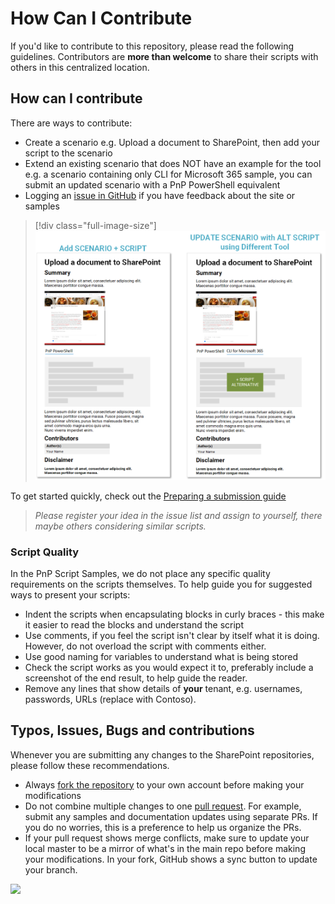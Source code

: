 # How Can I Contribute

If you'd like to contribute to this repository, please read the following guidelines. Contributors are **more than welcome** to share their scripts with others in this centralized location.

## How can I contribute

There are ways to contribute:

* Create a scenario e.g. Upload a document to SharePoint, then add your script to the scenario
* Extend an existing scenario that does NOT have an example for the tool e.g. a scenario containing only CLI for Microsoft 365 sample, you can submit an updated scenario with a PnP PowerShell equivalent
* Logging an [issue in GitHub](https://github.com/pnp/script-samples/issues) if you have feedback about the site or samples

> [!div class="full-image-size"]
> ![Ways to contribute](../assets/contributing/ways-to-contribute.png)

To get started quickly, check out the [Preparing a submission guide](preparing-a-submission.md)

> *Please register your idea in the issue list and assign to yourself, there maybe others considering similar scripts.*

### Script Quality

In the PnP Script Samples, we do not place any specific quality requirements on the scripts themselves. To help guide you for suggested ways to present your scripts:

- Indent the scripts when encapsulating blocks in curly braces - this make it easier to read the blocks and understand the script
- Use comments, if you feel the script isn't clear by itself what it is doing. However, do not overload the script with comments either.
- Use good naming for variables to understand what is being stored
- Check the script works as you would expect it to, preferably include a screenshot of the end result, to help guide the reader.
- Remove any lines that show details of **your** tenant, e.g. usernames, passwords, URLs (replace with Contoso).

## Typos, Issues, Bugs and contributions

Whenever you are submitting any changes to the SharePoint repositories, please follow these recommendations.

* Always [fork the repository](https://docs.github.com/en/get-started/quickstart/fork-a-repo) to your own account before making your modifications
* Do not combine multiple changes to one [pull request](https://docs.github.com/en/pull-requests). For example, submit any samples and documentation updates using separate PRs. If you do no worries, this is a preference to help us organize the PRs.
* If your pull request shows merge conflicts, make sure to update your local master to be a mirror of what's in the main repo before making your modifications. In your fork, GitHub shows a sync button to update your branch.


<img src="https://m365-visitor-stats.azurewebsites.net/script-samples/how-can-i-contribute" aria-hidden="true" />